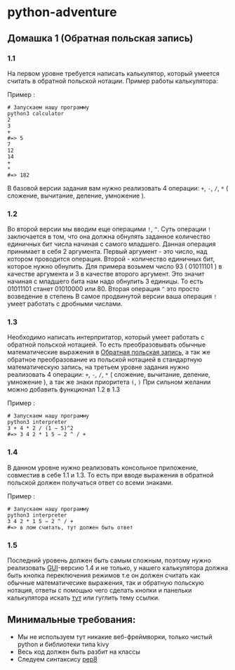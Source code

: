 # python-adventure
## Домашка 1 (Обратная польская запись)

### 1.1
 На первом уровне требуется написать калькулятор, который умеется считать в обратной польской нотации. Пример работы калькулятора:
 
 Пример :
 
 ```
# Запускаем нашу программу
python3 calculator
2
3
+
#=> 5
 7
12
14
+
*
#=> 182
```
 В базовой версии задания вам нужно реализовать 4 операции: `+`, `-`, `/`, `*` ( сложение, вычитание, деление, умножение ).

### 1.2
Во второй версии мы вводим еще операцими `!`, `^`. Суть операции `!` заключается в том, что она должна обнулять заданное количество единичных бит числа начиная с самого младшего. Данная операция принимает в себя 2 аргумента. Первый аргумент - это число, над котором проводится операция. Второй - количество единичных бит, которое нужно обнулить. Для примера возьмем число 93 ( 01011101 ) в качестве аргумента и 3 в качестве второго аргумент. Это значит начиная с младшего бита нам надо обнулить 3 единицы. То есть 01011101 станет 01010000 или 80. Вторая операция `^` это просто возведение в степень
 В самое продвинутой версии ваша операция `!` умеет работать с дробными числами.

### 1.3
Необходимо написать интерпритатор, который умеет работать с обратной польской нотацией. То есть преобразовывать обычные математические выражения в 
<a href="https://ru.wikipedia.org/wiki/%D0%9E%D0%B1%D1%80%D0%B0%D1%82%D0%BD%D0%B0%D1%8F_%D0%BF%D0%BE%D0%BB%D1%8C%D1%81%D0%BA%D0%B0%D1%8F_%D0%B7%D0%B0%D0%BF%D0%B8%D1%81%D1%8C">Обратная польская запись</a>, а так же обратное преобразование из польской нотацией в стандартную математическую запись, на третьем уровне задания нужно реализовать 4 операции: `+`, `-`, `/`, `*` ( сложение, вычитание, деление, умножение ), а так же знаки приоритета `(`, `)`
При сильном желании можно добавить функционал 1.2 в 1.3

Пример :

 ```
# Запускаем нашу программу
python3 interpreter
3 + 4 * 2 / (1 − 5)^2
#=> 3 4 2 * 1 5 − 2 ^ / +
```

### 1.4
В данном уровне нужно реализовать консольное приложение, совместив в себе 1.1 и 1.3. То есть при вводе выражения в обратной польской должен получаться ответ со всеми знаками.

Пример :

 ```
# Запускаем нашу программу
python3 interpreter
3 4 2 * 1 5 − 2 ^ / +
#=> в лом считать, тут должен быть ответ
```

### 1.5
Последний уровень должен быть самым сложным, поэтому нужно реализовать <a href="https://ru.wikipedia.org/wiki/%D0%93%D1%80%D0%B0%D1%84%D0%B8%D1%87%D0%B5%D1%81%D0%BA%D0%B8%D0%B9_%D0%B8%D0%BD%D1%82%D0%B5%D1%80%D1%84%D0%B5%D0%B9%D1%81_%D0%BF%D0%BE%D0%BB%D1%8C%D0%B7%D0%BE%D0%B2%D0%B0%D1%82%D0%B5%D0%BB%D1%8F">GUI</a>-версию 1.4 и не только, у нашего калькулятора должна быть кнопка переключения режимов т.е он должен считать как обычные математичесике выражения, так и обратную польскую нотация, ответы с помощью чего сделать кнопки и панельки калькулятора искать <a href="https://kivy.org/#home">тут</a> или гуглить тему ссылки.

## Минимальные требования:

- Мы не используем тут никакие веб-фреймворки, только чистый python и библиотеки типа kivy
- Весь код должен быть разбит на классы
- Следуем синтаксису  <a href="https://www.google.by/search?q=pep8&oq=pep8&aqs=chrome..69i57j0l5.4901j0j1&sourceid=chrome&ie=UTF-8">pep8</a>
